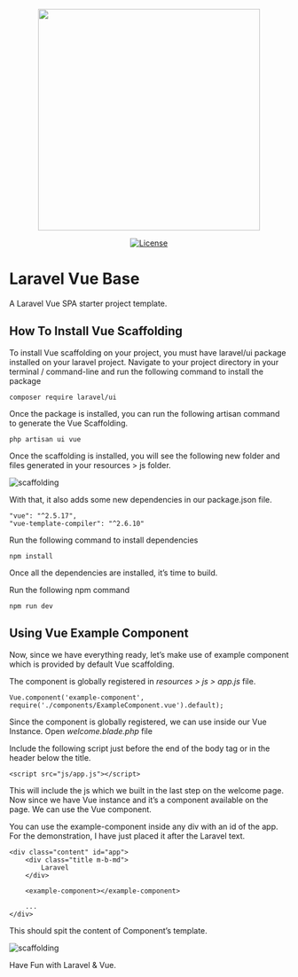 <p align="center"><img src="https://i.imgur.com/iOlG06h.png" width="400"></p>

<p align="center">
<a href="https://packagist.org/packages/laravel/framework"><img src="https://poser.pugx.org/laravel/framework/license.svg" alt="License"></a>
</p>

# Laravel Vue Base

A Laravel Vue SPA starter project template.

## How To Install Vue Scaffolding

To install Vue scaffolding on your project, you must have laravel/ui package installed on your laravel project.
Navigate to your project directory in your terminal / command-line and run the following command to install the package

```
composer require laravel/ui
```

Once the package is installed, you can run the following artisan command to generate the Vue Scaffolding.

```
php artisan ui vue
```

Once the scaffolding is installed, you will see the following new folder and files generated in your resources > js folder.

![scaffolding](https://i.imgur.com/1KpAlHV.png)

With that, it also adds some new dependencies in our package.json file.

```
"vue": "^2.5.17",
"vue-template-compiler": "^2.6.10"
```

Run the following command to install dependencies

```
npm install
```

Once all the dependencies are installed, it’s time to build.

Run the following npm command

```
npm run dev
```

## Using Vue Example Component

Now, since we have everything ready, let’s make use of example component which is provided by default Vue scaffolding.

The component is globally registered in _resources > js > app.js_ file.

```
Vue.component('example-component', require('./components/ExampleComponent.vue').default);
```

Since the component is globally registered, we can use inside our Vue Instance. Open _welcome.blade.php_ file

Include the following script just before the end of the body tag or in the header below the title.

```
<script src="js/app.js"></script>
```

This will include the js which we built in the last step on the welcome page. Now since we have Vue instance and it’s a component available on the page. We can use the Vue component.

You can use the example-component inside any div with an id of the app. For the demonstration, I have just placed it after the Laravel text.

```
<div class="content" id="app">
    <div class="title m-b-md">
        Laravel
    </div>

    <example-component></example-component>

    ...
</div>
```

This should spit the content of Component’s template.

![scaffolding](https://i.imgur.com/yzkNsHD.png)

Have Fun with Laravel & Vue.
